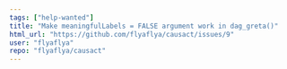```yaml
---
tags: ["help-wanted"]
title: "Make meaningfulLabels = FALSE argument work in dag_greta()"
html_url: "https://github.com/flyaflya/causact/issues/9"
user: "flyaflya"
repo: "flyaflya/causact"
---
```


